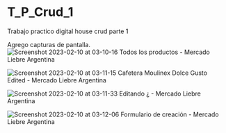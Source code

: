 # T_P_Crud_1
Trabajo practico digital house crud parte 1

Agrego capturas de pantalla.
![Screenshot 2023-02-10 at 03-10-16 Todos los productos - Mercado Liebre Argentina](https://user-images.githubusercontent.com/92597147/218016179-36c45acc-6327-478e-b50c-df3c60726d1a.png)

![Screenshot 2023-02-10 at 03-11-15 Cafetera Moulinex Dolce Gusto Edited - Mercado Liebre Argentina](https://user-images.githubusercontent.com/92597147/218016194-671150a5-648b-47d7-ad61-43c0497c3c4c.png)

![Screenshot 2023-02-10 at 03-11-33 Editando ¿ - Mercado Liebre Argentina](https://user-images.githubusercontent.com/92597147/218016201-247c37c0-5d62-43e5-864b-8b5a6d7e1369.png)

![Screenshot 2023-02-10 at 03-12-06 Formulario de creación - Mercado Liebre Argentina](https://user-images.githubusercontent.com/92597147/218016222-931d2874-bed7-402e-9072-8c0a71306063.png)


